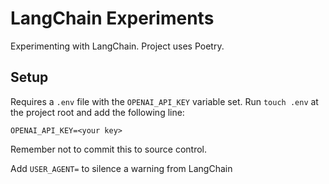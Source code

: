 # LangChain Experiments

Experimenting with LangChain. Project uses Poetry.

## Setup

Requires a `.env` file with the `OPENAI_API_KEY` variable set. Run `touch .env` at the project root and add the following line:
```
OPENAI_API_KEY=<your key>
```
Remember not to commit this to source control.

Add `USER_AGENT=` to silence a warning from LangChain
